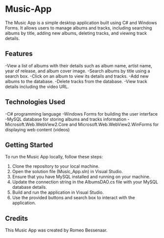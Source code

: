 # Music-App
The Music App is a simple desktop application built using C# and Windows Forms. It allows users to manage albums and tracks, including searching albums by title, adding new albums, deleting tracks, and viewing track details.

## Features
-View a list of albums with their details such as album name, artist name, year of release, and album cover image.
-Search albums by title using a search box.
-Click on an album to view its details and tracks.
-Add new albums to the database.
-Delete tracks from the database.
-View track details including the video URL.
## Technologies Used
-C# programming language
-Windows Forms for building the user interface
-MySQL database for storing albums and tracks information
-Microsoft.Web.WebView2.Core and Microsoft.Web.WebView2.WinForms for displaying web content (videos)
## Getting Started
To run the Music App locally, follow these steps:

1. Clone the repository to your local machine.
2. Open the solution file (Music_App.sln) in Visual Studio.
3. Ensure that you have MySQL installed and running on your machine.
4. Update the connection string in the AlbumsDAO.cs file with your MySQL database details.
5. Build and run the application in Visual Studio.
6. Use the provided buttons and search box to interact with the application.
## Credits
This Music App was created by Romeo Bessenaar.
